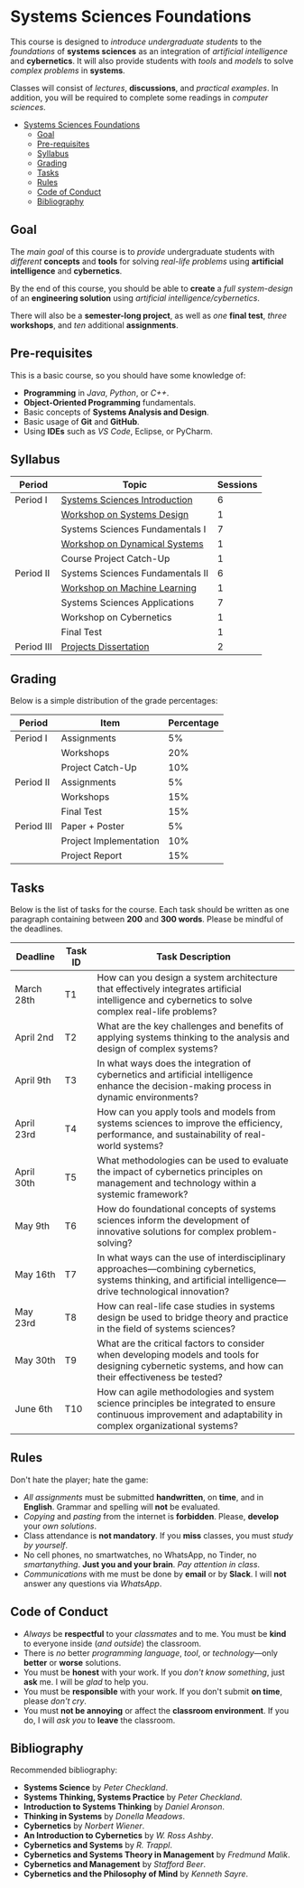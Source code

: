 # Systems Sciences Foundations

This course is designed to _introduce undergraduate students_ to the _foundations_ of **systems sciences** as an integration of _artificial intelligence_ and **cybernetics**. It will also provide students with _tools_ and _models_ to solve _complex problems_ in **systems**.

Classes will consist of _lectures_, **discussions**, and _practical examples_. In addition, you will be required to complete some readings in *computer sciences*.

- [Systems Sciences Foundations](#systems-sciences-foundations)
  - [Goal](#goal)
  - [Pre-requisites](#pre-requisites)
  - [Syllabus](#syllabus)
  - [Grading](#grading)
  - [Tasks](#tasks)
  - [Rules](#rules)
  - [Code of Conduct](#code-of-conduct)
  - [Bibliography](#bibliography)

## Goal

The _main goal_ of this course is to _provide_ undergraduate students with _different_ **concepts** and **tools** for solving _real-life problems_ using **artificial intelligence** and **cybernetics**.

By the end of this course, you should be able to **create** a _full system-design_ of an **engineering solution** using _artificial intelligence/cybernetics_.

There will also be a **semester-long project**, as well as _one_ **final test**, _three_ **workshops**, and _ten_ additional **assignments**.

## Pre-requisites

This is a basic course, so you should have some knowledge of:

- **Programming** in _Java_, _Python_, or _C++_.
- **Object-Oriented Programming** fundamentals.
- Basic concepts of **Systems Analysis and Design**.
- Basic usage of **Git** and **GitHub**.
- Using **IDEs** such as _VS Code_, Eclipse, or PyCharm.

## Syllabus

| **Period**   | **Topic**                           | **Sessions** |
|--------------|-------------------------------------|--------------|
| Period I     | [Systems Sciences Introduction](./slides/SystemsSciencesIntroduction.pdf)       | 6            |
|              | [Workshop on Systems Design](./workshops/Workshop_1.pdf)          | 1            |
|              | Systems Sciences Fundamentals I     | 7            |
|              | [Workshop on Dynamical Systems](./workshops/Workshop_2.pdf)       | 1            |
|              | Course Project Catch-Up             | 1            |
| Period II    | Systems Sciences Fundamentals II    | 6            |
|              | [Workshop on Machine Learning](./workshops/Workshop_3.pdf)        | 1            |
|              | Systems Sciences Applications       | 7            |
|              | Workshop on Cybernetics             | 1            |
|              | Final Test                          | 1            |
| Period III   | [Projects Dissertation](./project/CourseProject.pdf)               | 2            |

## Grading

Below is a simple distribution of the grade percentages:

| **Period**   | **Item**               | **Percentage** |
| ------------ | ---------------------- | -------------- |
| Period I     | Assignments            | 5%             |
|              | Workshops              | 20%            |
|              | Project Catch-Up       | 10%            |
| Period II    | Assignments            | 5%             |
|              | Workshops              | 15%            |
|              | Final Test             | 15%            |
| Period III   | Paper + Poster         | 5%             |
|              | Project Implementation | 10%            |
|              | Project Report         | 15%            |

## Tasks

Below is the list of tasks for the course. Each task should be written as one paragraph containing between **200** and **300 words**. Please be mindful of the deadlines.

| **Deadline**   | **Task ID** | **Task Description**         |
| -------------- | ----------- | ---------------------------------------------------------------------------------------------------------------------------------------------------------------- |
| March 28th     | T1          | How can you design a system architecture that effectively integrates artificial intelligence and cybernetics to solve complex real-life problems?            |
| April 2nd      | T2          | What are the key challenges and benefits of applying systems thinking to the analysis and design of complex systems?                                                |
| April 9th      | T3          | In what ways does the integration of cybernetics and artificial intelligence enhance the decision-making process in dynamic environments?                       |
| April 23rd     | T4          | How can you apply tools and models from systems sciences to improve the efficiency, performance, and sustainability of real-world systems?                        |
| April 30th     | T5          | What methodologies can be used to evaluate the impact of cybernetics principles on management and technology within a systemic framework?                         |
| May 9th        | T6          | How do foundational concepts of systems sciences inform the development of innovative solutions for complex problem-solving?                                      |
| May 16th       | T7          | In what ways can the use of interdisciplinary approaches—combining cybernetics, systems thinking, and artificial intelligence—drive technological innovation?  |
| May 23rd       | T8          | How can real-life case studies in systems design be used to bridge theory and practice in the field of systems sciences?                                         |
| May 30th       | T9          | What are the critical factors to consider when developing models and tools for designing cybernetic systems, and how can their effectiveness be tested?         |
| June 6th       | T10         | How can agile methodologies and system science principles be integrated to ensure continuous improvement and adaptability in complex organizational systems? |

## Rules

Don't hate the player; hate the game:

- _All assignments_ must be submitted **handwritten**, on **time**, and in **English**. Grammar and spelling will **not** be evaluated.
- _Copying_ and _pasting_ from the internet is **forbidden**. Please, **develop** your _own solutions_.
- Class attendance is **not mandatory**. If you **miss** classes, you must *study by yourself*.
- No cell phones, no smartwatches, no WhatsApp, no Tinder, no _smartanything_. **Just you and your brain**. _Pay attention in class_.
- _Communications_ with me must be done by **email** or by **Slack**. I will **not** answer any questions via *WhatsApp*.

## Code of Conduct

- _Always_ be **respectful** to your _classmates_ and to me. You must be **kind** to everyone inside (*and outside*) the classroom.
- There is _no_ better _programming language_, _tool_, or _technology_—only **better** or **worse** solutions.
- You must be **honest** with your work. If you _don't know something_, just **ask** me. I will be _glad_ to help you.
- You must be **responsible** with your work. If you don't submit **on time**, please _don't cry_.
- You must **not be annoying** or affect the **classroom environment**. If you do, I will _ask you_ to **leave** the classroom.

## Bibliography

Recommended bibliography:
- **Systems Science** by _Peter Checkland_.
- **Systems Thinking, Systems Practice** by _Peter Checkland_.
- **Introduction to Systems Thinking** by _Daniel Aronson_.
- **Thinking in Systems** by _Donella Meadows_.
- **Cybernetics** by _Norbert Wiener_.
- **An Introduction to Cybernetics** by _W. Ross Ashby_.
- **Cybernetics and Systems** by _R. Trappl_.
- **Cybernetics and Systems Theory in Management** by _Fredmund Malik_.
- **Cybernetics and Management** by _Stafford Beer_.
- **Cybernetics and the Philosophy of Mind** by _Kenneth Sayre_.